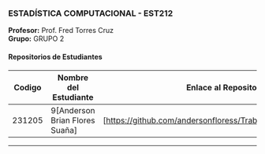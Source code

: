 

### ESTADÍSTICA COMPUTACIONAL - EST212
**Profesor:** Prof. Fred Torres Cruz  
**Grupo:** GRUPO 2

#### Repositorios de Estudiantes
| Codigo | Nombre del Estudiante | Enlace al Repositorio |
|--------------|-------------|-----------------|
| 231205|9[Anderson Brian Flores Suaña] | [https://github.com/andersonfloress/Trabajos_Est_Computacional] |

---
